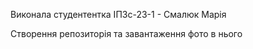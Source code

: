 Виконала студентентка ІПЗс-23-1 - Смалюк Марія

Створення репозиторія та завантаження фото в нього 
